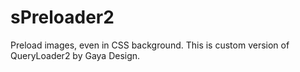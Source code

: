 sPreloader2
===========

Preload images, even in CSS background. This is custom version of QueryLoader2 by Gaya Design.
